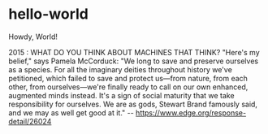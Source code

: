 # hello-world
Howdy, World!

2015 : WHAT DO YOU THINK ABOUT MACHINES THAT THINK?
"Here's my belief," says Pamela McCorduck:  "We long to save and preserve ourselves as a species. For all the imaginary deities throughout history we've petitioned, which failed to save and protect us—from nature, from each other, from ourselves—we're finally ready to call on our own enhanced, augmented minds instead. It's a sign of social maturity that we take responsibility for ourselves. We are as gods, Stewart Brand famously said, and we may as well get good at it." -- https://www.edge.org/response-detail/26024
